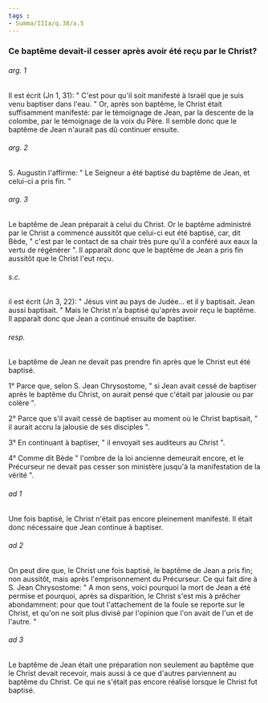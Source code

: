 ```yaml
---
tags : 
- Summa/IIIa/q.38/a.5
---
```


### Ce baptême devait-il cesser après avoir été reçu par le Christ?

###### arg. 1
Il est écrit (Jn 1, 31): " C'est pour qu'il soit manifesté à Israël que je suis venu baptiser dans l'eau. " Or, après son baptême, le Christ était suffisamment manifesté: par le témoignage de Jean, par la descente de la colombe, par le témoignage de la voix du Père. Il semble donc que le baptême de Jean n'aurait pas dû continuer ensuite. 

###### arg. 2
S. Augustin l'affirme: " Le Seigneur a été baptisé du baptême de Jean, et celui-ci a pris fin. " 

###### arg. 3
Le baptême de Jean préparait à celui du Christ. Or le baptême administré par le Christ a commencé aussitôt que celui-ci eut été baptisé, car, dit Bède, " c'est par le contact de sa chair très pure qu'il a conféré aux eaux la vertu de régénérer ". Il apparaît donc que le baptême de Jean a pris fin aussitôt que le Christ l'eut reçu. 

###### s.c.
il est écrit (Jn 3, 22): " Jésus vint au pays de Judée... et il y baptisait. Jean aussi baptisait. " Mais le Christ n'a baptisé qu'après avoir reçu le baptême. Il apparaît donc que Jean a continué ensuite de baptiser. 

###### resp.
Le baptême de Jean ne devait pas prendre fin après que le Christ eut été baptisé. 

1° Parce que, selon S. Jean Chrysostome, " si Jean avait cessé de baptiser après le baptême du Christ, on aurait pensé que c'était par jalousie ou par colère ". 

2° Parce que s'il avait cessé de baptiser au moment où le Christ baptisait, " il aurait accru la jalousie de ses disciples ". 

3° En continuant à baptiser, " il envoyait ses auditeurs au Christ ". 

4° Comme dit Bède " l'ombre de la loi ancienne demeurait encore, et le Précurseur ne devait pas cesser son ministère jusqu'à la manifestation de la vérité ". 

###### ad 1
Une fois baptisé, le Christ n'était pas encore pleinement manifesté. Il était donc nécessaire que Jean continue à baptiser. 

###### ad 2
On peut dire que, le Christ une fois baptisé, le baptême de Jean a pris fin; non aussitôt, mais après l'emprisonnement du Précurseur. Ce qui fait dire à S. Jean Chrysostome: " A mon sens, voici pourquoi la mort de Jean a été permise et pourquoi, après sa disparition, le Christ s'est mis à prêcher abondamment: pour que tout l'attachement de la foule se reporte sur le Christ, et qu'on ne soit plus divisé par l'opinion que l'on avait de l'un et de l'autre. " 

###### ad 3
Le baptême de Jean était une préparation non seulement au baptême que le Christ devait recevoir, mais aussi à ce que d'autres parviennent au baptême du Christ. Ce qui ne s'était pas encore réalisé lorsque le Christ fut baptisé. 


